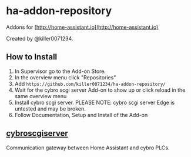 # ha-addon-repository

Addons for [http://home-assistant.io](http://home-assistant.io)

Created by @killer0071234.

## How to Install

1. In Supervisor go to the Add-on Store.
2. In the overview menu click "Repositories"
3. Add `https://github.com/killer0071234/ha-addon-repository/`
4. Wait for the cybro scgi server Add-on to show up or click reload in the same overview menu
5. Install cybro scgi server. PLEASE NOTE: cybro scgi server Edge is untested and may be broken.
6. Follow Documentation, Setup and Install of the Add-on

## [cybroscgiserver](https://github.com/killer0071234/ha-addon-repository/tree/main/cybroscgiserver)

Communication gateway between Home Assistant and cybro PLCs.
